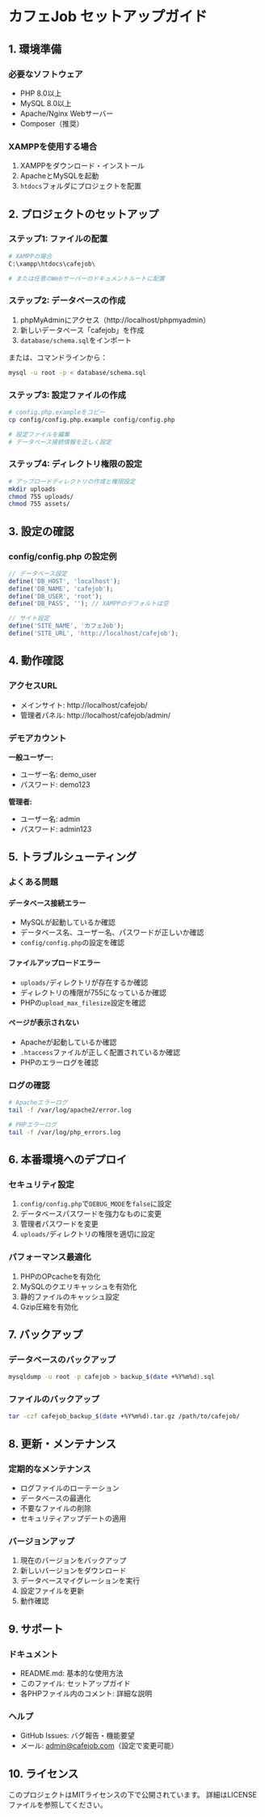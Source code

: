 # カフェJob セットアップガイド

## 1. 環境準備

### 必要なソフトウェア
- PHP 8.0以上
- MySQL 8.0以上
- Apache/Nginx Webサーバー
- Composer（推奨）

### XAMPPを使用する場合
1. XAMPPをダウンロード・インストール
2. ApacheとMySQLを起動
3. `htdocs`フォルダにプロジェクトを配置

## 2. プロジェクトのセットアップ

### ステップ1: ファイルの配置
```bash
# XAMPPの場合
C:\xampp\htdocs\cafejob\

# または任意のWebサーバーのドキュメントルートに配置
```

### ステップ2: データベースの作成
1. phpMyAdminにアクセス（http://localhost/phpmyadmin）
2. 新しいデータベース「cafejob」を作成
3. `database/schema.sql`をインポート

または、コマンドラインから：
```bash
mysql -u root -p < database/schema.sql
```

### ステップ3: 設定ファイルの作成
```bash
# config.php.exampleをコピー
cp config/config.php.example config/config.php

# 設定ファイルを編集
# データベース接続情報を正しく設定
```

### ステップ4: ディレクトリ権限の設定
```bash
# アップロードディレクトリの作成と権限設定
mkdir uploads
chmod 755 uploads/
chmod 755 assets/
```

## 3. 設定の確認

### config/config.php の設定例
```php
// データベース設定
define('DB_HOST', 'localhost');
define('DB_NAME', 'cafejob');
define('DB_USER', 'root');
define('DB_PASS', ''); // XAMPPのデフォルトは空

// サイト設定
define('SITE_NAME', 'カフェJob');
define('SITE_URL', 'http://localhost/cafejob');
```

## 4. 動作確認

### アクセスURL
- メインサイト: http://localhost/cafejob/
- 管理者パネル: http://localhost/cafejob/admin/

### デモアカウント
**一般ユーザー:**
- ユーザー名: demo_user
- パスワード: demo123

**管理者:**
- ユーザー名: admin
- パスワード: admin123

## 5. トラブルシューティング

### よくある問題

#### データベース接続エラー
- MySQLが起動しているか確認
- データベース名、ユーザー名、パスワードが正しいか確認
- `config/config.php`の設定を確認

#### ファイルアップロードエラー
- `uploads/`ディレクトリが存在するか確認
- ディレクトリの権限が755になっているか確認
- PHPの`upload_max_filesize`設定を確認

#### ページが表示されない
- Apacheが起動しているか確認
- `.htaccess`ファイルが正しく配置されているか確認
- PHPのエラーログを確認

### ログの確認
```bash
# Apacheエラーログ
tail -f /var/log/apache2/error.log

# PHPエラーログ
tail -f /var/log/php_errors.log
```

## 6. 本番環境へのデプロイ

### セキュリティ設定
1. `config/config.php`で`DEBUG_MODE`を`false`に設定
2. データベースパスワードを強力なものに変更
3. 管理者パスワードを変更
4. `uploads/`ディレクトリの権限を適切に設定

### パフォーマンス最適化
1. PHPのOPcacheを有効化
2. MySQLのクエリキャッシュを有効化
3. 静的ファイルのキャッシュ設定
4. Gzip圧縮を有効化

## 7. バックアップ

### データベースのバックアップ
```bash
mysqldump -u root -p cafejob > backup_$(date +%Y%m%d).sql
```

### ファイルのバックアップ
```bash
tar -czf cafejob_backup_$(date +%Y%m%d).tar.gz /path/to/cafejob/
```

## 8. 更新・メンテナンス

### 定期的なメンテナンス
- ログファイルのローテーション
- データベースの最適化
- 不要なファイルの削除
- セキュリティアップデートの適用

### バージョンアップ
1. 現在のバージョンをバックアップ
2. 新しいバージョンをダウンロード
3. データベースマイグレーションを実行
4. 設定ファイルを更新
5. 動作確認

## 9. サポート

### ドキュメント
- README.md: 基本的な使用方法
- このファイル: セットアップガイド
- 各PHPファイル内のコメント: 詳細な説明

### ヘルプ
- GitHub Issues: バグ報告・機能要望
- メール: admin@cafejob.com（設定で変更可能）

## 10. ライセンス

このプロジェクトはMITライセンスの下で公開されています。
詳細はLICENSEファイルを参照してください。



